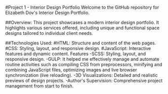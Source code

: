 #Project 1 - Interior Design Portfolio
Welcome to the GitHub repository for Elizabeth Dov's Interior Design Portfolio. 

##Overview:
This project showcases a modern interior design portfolio. It highlights various services offered, including unique and functional space designs tailored to individual client needs.

##Technologies Used:
#HTML: Structure and content of the web pages.
#CSS: Styling, layout, and responsive design.
#JavaScript: Interactive features and dynamic content. Features
-SCSS: Styling, layout, and responsive design.
-GULP: It helped me effectively manage and automate routine activities such as compiling CSS from preprocessors, 
minifying and combining JavaScript files, optimizing images and live browser synchronization (live reloading).
-3D Visualizations: Detailed and realistic previews of design projects.
-Author's Supervision: Comprehensive project management from start to finish.


